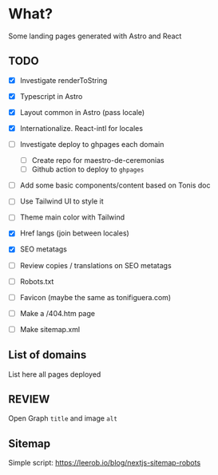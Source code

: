 # What?

Some landing pages generated with Astro and React

## TODO

- [x] Investigate renderToString
- [x] Typescript in Astro
- [x] Layout common in Astro (pass locale)
- [x] Internationalize. React-intl for locales
- [ ] Investigate deploy to ghpages each domain
  - [ ] Create repo for maestro-de-ceremonias
  - [ ] Github action to deploy to `ghpages`
- [ ] Add some basic components/content based on Tonis doc
- [ ] Use Tailwind UI to style it
- [ ] Theme main color with Tailwind

- [x] Href langs (join between locales)
- [x] SEO metatags
- [ ] Review copies / translations on SEO metatags
- [ ] Robots.txt
- [ ] Favicon (maybe the same as tonifiguera.com)
- [ ] Make a /404.htm page
- [ ] Make sitemap.xml

## List of domains

List here all pages deployed

## REVIEW

Open Graph `title` and image `alt`

## Sitemap

Simple script: https://leerob.io/blog/nextjs-sitemap-robots
